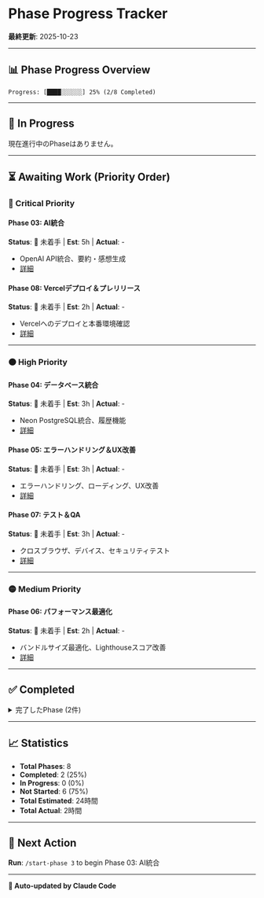 # Phase Progress Tracker

**最終更新**: 2025-10-23

---

## 📊 Phase Progress Overview

```
Progress: [████░░░░░░] 25% (2/8 Completed)
```

---

## 🔄 In Progress

現在進行中のPhaseはありません。

---

## ⏳ Awaiting Work (Priority Order)

### 🔴 Critical Priority



#### Phase 03: AI統合
**Status**: 🔴 未着手 | **Est**: 5h | **Actual**: -
- OpenAI API統合、要約・感想生成
- [詳細](./phase-03-ai-integration.md)

#### Phase 08: Vercelデプロイ＆プレリリース
**Status**: 🔴 未着手 | **Est**: 2h | **Actual**: -
- Vercelへのデプロイと本番環境確認
- [詳細](./phase-08-deployment.md)

---

### 🟠 High Priority

#### Phase 04: データベース統合
**Status**: 🔴 未着手 | **Est**: 3h | **Actual**: -
- Neon PostgreSQL統合、履歴機能
- [詳細](./phase-04-database-integration.md)

#### Phase 05: エラーハンドリング＆UX改善
**Status**: 🔴 未着手 | **Est**: 3h | **Actual**: -
- エラーハンドリング、ローディング、UX改善
- [詳細](./phase-05-error-handling-ux.md)

#### Phase 07: テスト＆QA
**Status**: 🔴 未着手 | **Est**: 3h | **Actual**: -
- クロスブラウザ、デバイス、セキュリティテスト
- [詳細](./phase-07-testing-qa.md)

---

### 🟡 Medium Priority

#### Phase 06: パフォーマンス最適化
**Status**: 🔴 未着手 | **Est**: 2h | **Actual**: -
- バンドルサイズ最適化、Lighthouseスコア改善
- [詳細](./phase-06-performance-optimization.md)

---

## ✅ Completed

<details>
<summary>完了したPhase (2件)</summary>

### Phase 02: UI実装
**Status**: 🟢 完了 | **Est**: 4h | **Actual**: 1.5h | **Completed**: 2025-10-23
- ✅ UI コンポーネント、フォーム、レスポンシブデザイン完成
- **Commit**: 1733a19
- [詳細](./phase-02-ui-implementation.md)

### Phase 01: プロジェクトセットアップ
**Status**: 🟢 完了 | **Est**: 2h | **Actual**: 0.5h | **Completed**: 2025-10-23
- ✅ 依存関係のインストールと動作確認
- **Commit**: 8b2597c
- [詳細](./phase-01-project-setup.md)

</details>

---

## 📈 Statistics

- **Total Phases**: 8
- **Completed**: 2 (25%)
- **In Progress**: 0 (0%)
- **Not Started**: 6 (75%)
- **Total Estimated**: 24時間
- **Total Actual**: 2時間

---

## 🎯 Next Action

**Run**: `/start-phase 3` to begin Phase 03: AI統合

---

**🤖 Auto-updated by Claude Code**
